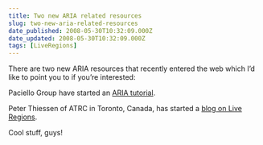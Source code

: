 ```yaml
---
title: Two new ARIA related resources
slug: two-new-aria-related-resources
date_published: 2008-05-30T10:32:09.000Z
date_updated: 2008-05-30T10:32:09.000Z
tags: [LiveRegions]
---
```


There are two new ARIA resources that recently entered the web which I&#8217;d like to point you to if you&#8217;re interested:

Paciello Group have started an [ARIA tutorial](http://www.paciellogroup.com/blog/?p=68).

Peter Thiessen of ATRC in Toronto, Canada, has started a [blog on Live Regions](http://blog.overscore.com/).

Cool stuff, guys!
